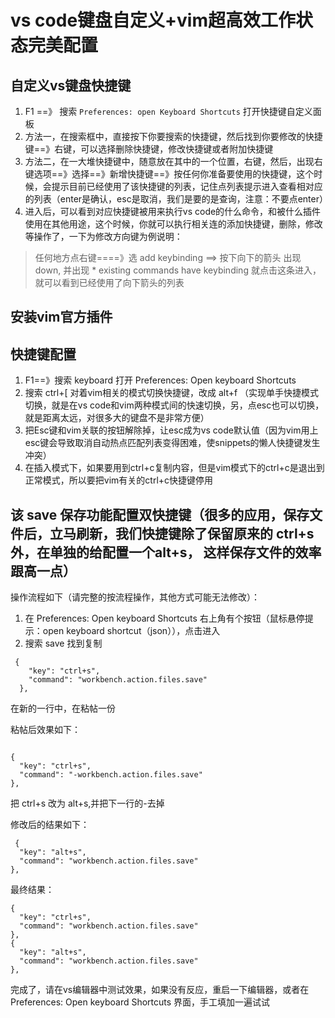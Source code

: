 # vs code键盘自定义+vim超高效工作状态完美配置

##  自定义vs键盘快捷键

1. F1 ==》 搜索 ```Preferences: open Keyboard Shortcuts``` 打开快捷键自定义面板
2. 方法一，在搜索框中，直接按下你要搜索的快捷键，然后找到你要修改的快捷键==》右键，可以选择删除快捷键，修改快捷键或者附加快捷键
3. 方法二，在一大堆快捷键中，随意放在其中的一个位置，右键，然后，出现右键选项==》选择==》新增快捷键==》按任何你准备要使用的快捷键，这个时候，会提示目前已经使用了该快捷键的列表，记住点列表提示进入查看相对应的列表（enter是确认，esc是取消，我们是要的是查询，注意：不要点enter）
4. 进入后，可以看到对应快捷键被用来执行vs code的什么命令，和被什么插件使用在其他用途，这个时候，你就可以执行相关连的添加快捷键，删除，修改等操作了，一下为修改方向键为例说明：


> 任何地方点右键====》选 add keybinding ==> 按下向下的箭头 出现 down, 并出现 * existing commands have keybinding 就点击这条进入，就可以看到已经使用了向下箭头的列表


  



## 安装vim官方插件

## 快捷键配置 

1. F1==》搜索 keyboard  打开 Preferences: Open keyboard Shortcuts
2. 搜索 ctrl+[  对着vim相关的模式切换快捷键，改成 alt+f （实现单手快捷模式切换，就是在vs code和vim两种模式间的快速切换，另，点esc也可以切换，就是距离太远，对很多大的键盘不是非常方便）
3. 把Esc键和vim关联的按钮解除掉，让esc成为vs code默认值（因为vim用上esc键会导致取消自动热点匹配列表变得困难，使snippets的懒人快捷键发生冲突）
4. 在插入模式下，如果要用到ctrl+c复制内容，但是vim模式下的ctrl+c是退出到正常模式，所以要把vim有关的ctrl+c快捷键停用

## 该 save 保存功能配置双快捷键（很多的应用，保存文件后，立马刷新，我们快捷键除了保留原来的 ctrl+s外，在单独的给配置一个alt+s， 这样保存文件的效率跟高一点）

操作流程如下（请完整的按流程操作，其他方式可能无法修改）：

1. 在 Preferences: Open keyboard Shortcuts 右上角有个按钮（鼠标悬停提示：open keyboard shortcut（json）），点击进入
2. 搜索 save 找到复制
```
 {
    "key": "ctrl+s",
    "command": "workbench.action.files.save"
  },
  ```
  在新的一行中，在粘帖一份
  
  粘帖后效果如下：
  ```
  
  {
    "key": "ctrl+s",
    "command": "-workbench.action.files.save"
  },
  ```
  把 ctrl+s 改为 alt+s,并把下一行的-去掉
  
  修改后的结果如下：
  ```
   {
    "key": "alt+s",
    "command": "workbench.action.files.save"
  },
  ```
  
  最终结果：
  
  ```
{
    "key": "ctrl+s",
    "command": "workbench.action.files.save"
  },
  {
    "key": "alt+s",
    "command": "workbench.action.files.save"
  },
  
 ```
 
 完成了，请在vs编辑器中测试效果，如果没有反应，重启一下编辑器，或者在 Preferences: Open keyboard Shortcuts 界面，手工填加一遍试试

